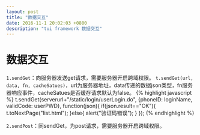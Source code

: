 ```yaml
---
layout: post
title: "数据交互"
date: 2016-11-1 20:02:03 +0800
description: "tui framework 数据交互"
---
```


数据交互
===

`1.sendGet`：向服务器发送get请求，需要服务器开启跨域权限。
`t.sendGet(url, data, fn, cacheSatues)`，url为服务器地址，data传递的数据json类型，fn服务器响应事件，cacheSatues是否缓存请求默认为false。
{% highlight javascript %}
    t.sendGet(serverurl+"/static/login/userLogin.do", {phoneID: loginName, validCode: userPWD}, function(json){
        if(json.result=="OK"){
            t.toNextPage("list.html");
        }else{
            alert("验证码错误");
        }
    });
{% endhighlight %}

`2.sendPost`：同sendGet，为post请求，需要服务器开启跨域权限。

